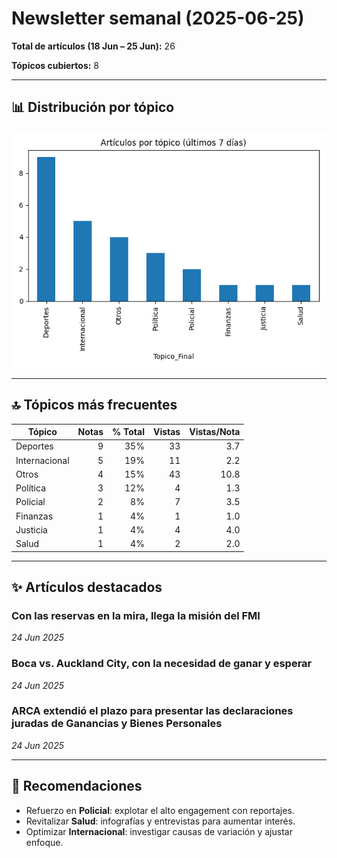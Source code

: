 # Newsletter semanal (2025-06-25)

**Total de artículos (18 Jun – 25 Jun):** 26  

**Tópicos cubiertos:** 8

---

## 📊 Distribución por tópico

![Artículos por tópico](bar_topics.png)


---

## 🔝 Tópicos más frecuentes

| Tópico | Notas | % Total | Vistas | Vistas/Nota |
|---|---:|---:|---:|---:|
| Deportes | 9 | 35% | 33 | 3.7 |
| Internacional | 5 | 19% | 11 | 2.2 |
| Otros | 4 | 15% | 43 | 10.8 |
| Política | 3 | 12% | 4 | 1.3 |
| Policial | 2 | 8% | 7 | 3.5 |
| Finanzas | 1 | 4% | 1 | 1.0 |
| Justicia | 1 | 4% | 4 | 4.0 |
| Salud | 1 | 4% | 2 | 2.0 |

---

## ✨ Artículos destacados

### Con las reservas en la mira, llega la misión del FMI
*24 Jun 2025*

### Boca vs. Auckland City, con la necesidad de ganar y esperar
*24 Jun 2025*

### ARCA extendió el plazo para presentar las declaraciones juradas de Ganancias y Bienes Personales
*24 Jun 2025*


---

## 🔮 Recomendaciones

- Refuerzo en **Policial**: explotar el alto engagement con reportajes.
- Revitalizar **Salud**: infografías y entrevistas para aumentar interés.
- Optimizar **Internacional**: investigar causas de variación y ajustar enfoque.
